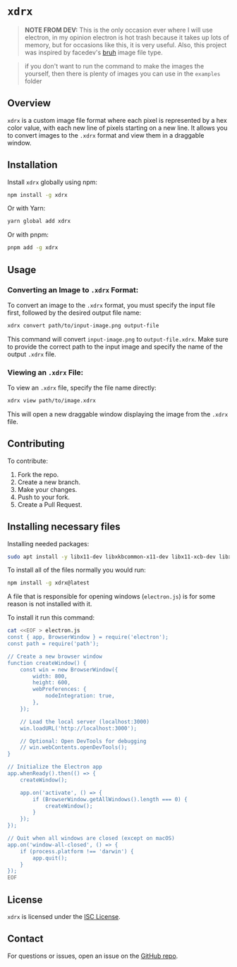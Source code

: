 
# `xdrx`

> **NOTE FROM DEV:** This is the only occasion ever where I will use electron, in my opinion electron is hot trash because it takes up lots of memory, but for occasions like this, it is very useful. Also, this project was inspired by facedev's [bruh](https://github.com/face-hh/bruh/) image file type.

> if you don't want to run the command to make the images the yourself, then there is plenty of images you can use in the `examples` folder

## Overview

`xdrx` is a custom image file format where each pixel is represented by a hex color value, with each new line of pixels starting on a new line. It allows you to convert images to the `.xdrx` format and view them in a draggable window.

## Installation

Install `xdrx` globally using npm:

```bash
npm install -g xdrx
```

Or with Yarn:

```bash
yarn global add xdrx
```

Or with pnpm:

```bash
pnpm add -g xdrx
```

## Usage

### Converting an Image to `.xdrx` Format:

To convert an image to the `.xdrx` format, you must specify the input file first, followed by the desired output file name:

```bash
xdrx convert path/to/input-image.png output-file
```

This command will convert `input-image.png` to `output-file.xdrx`. Make sure to provide the correct path to the input image and specify the name of the output `.xdrx` file.

### Viewing an `.xdrx` File:

To view an `.xdrx` file, specify the file name directly:

```bash
xdrx view path/to/image.xdrx
```

This will open a new draggable window displaying the image from the `.xdrx` file.

## Contributing

To contribute:

1. Fork the repo.
2. Create a new branch.
3. Make your changes.
4. Push to your fork.
5. Create a Pull Request.

## Installing necessary files
Installing needed packages:

```bash
sudo apt install -y libx11-dev libxkbcommon-x11-dev libx11-xcb-dev libxcomposite-dev libxdamage-dev libxrandr-dev libxfixes-dev libxcursor-dev libxtst-dev libnss3 libatk-bridge2.0-dev libgtk-3-dev libasound2-dev
```

To install all of the files normally you would run:

```bash
npm install -g xdrx@latest 
```
A file that is responsible for opening windows (`electron.js`) is for some reason is not installed with it.

To install it run this command:
```bash
cat <<EOF > electron.js
const { app, BrowserWindow } = require('electron');
const path = require('path');

// Create a new browser window
function createWindow() {
    const win = new BrowserWindow({
        width: 800,
        height: 600,
        webPreferences: {
            nodeIntegration: true,
        },
    });

    // Load the local server (localhost:3000)
    win.loadURL('http://localhost:3000');

    // Optional: Open DevTools for debugging
    // win.webContents.openDevTools();
}

// Initialize the Electron app
app.whenReady().then(() => {
    createWindow();

    app.on('activate', () => {
        if (BrowserWindow.getAllWindows().length === 0) {
            createWindow();
        }
    });
});

// Quit when all windows are closed (except on macOS)
app.on('window-all-closed', () => {
    if (process.platform !== 'darwin') {
        app.quit();
    }
});
EOF
```
## License

`xdrx` is licensed under the [ISC License](LICENSE).

## Contact

For questions or issues, open an issue on the [GitHub repo](https://github.com/linuxfandudeguy/xdrx).
